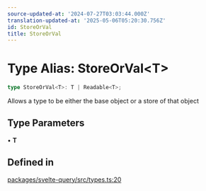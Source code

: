 ```yaml
---
source-updated-at: '2024-07-27T03:03:44.000Z'
translation-updated-at: '2025-05-06T05:20:30.756Z'
id: StoreOrVal
title: StoreOrVal
---
```


# Type Alias: StoreOrVal\<T\>

```ts
type StoreOrVal<T>: T | Readable<T>;
```

Allows a type to be either the base object or a store of that object

## Type Parameters

• **T**

## Defined in

[packages/svelte-query/src/types.ts:20](https://github.com/TanStack/query/blob/dac5da5416b82b0be38a8fb34dde1fc6670f0a59/packages/svelte-query/src/types.ts#L20)
